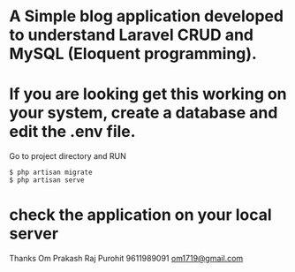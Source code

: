 
# A Simple blog application developed to understand Laravel CRUD and MySQL (Eloquent programming).

# If you are looking get this working on your system, create a database and edit the .env file.

Go to project directory and RUN
```
$ php artisan migrate
$ php artisan serve 
```
# check the application on your local server

Thanks
Om Prakash Raj Purohit
9611989091
om1719@gmail.com
